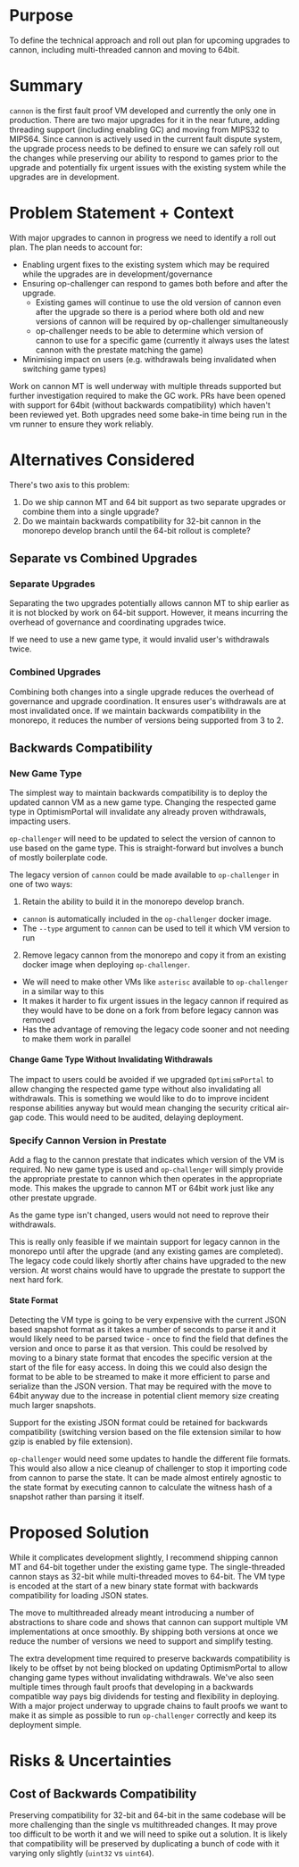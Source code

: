 # Purpose

To define the technical approach and roll out plan for upcoming upgrades to cannon, including multi-threaded cannon and
moving to 64bit.

# Summary

`cannon` is the first fault proof VM developed and currently the only one in production. There are two major upgrades
for it in the near future, adding threading support (including enabling GC) and moving from MIPS32 to MIPS64. Since
cannon is actively used in the current fault dispute system, the upgrade process needs to be defined to ensure we can
safely roll out the changes while preserving our ability to respond to games prior to the upgrade and potentially fix
urgent issues with the existing system while the upgrades are in development.

# Problem Statement + Context

With major upgrades to cannon in progress we need to identify a roll out plan. The plan needs to account for:

* Enabling urgent fixes to the existing system which may be required while the upgrades are in development/governance
* Ensuring op-challenger can respond to games both before and after the upgrade.
  * Existing games will continue to use the old version of cannon even after the upgrade so there is a period where both
    old and new versions of cannon will be required by op-challenger simultaneously
  * op-challenger needs to be able to determine which version of cannon to use for a specific game (currently it always
    uses the latest cannon with the prestate matching the game)
* Minimising impact on users (e.g. withdrawals being invalidated when switching game types)

Work on cannon MT is well underway with multiple threads supported but further investigation required to make the GC
work. PRs have been opened with support for 64bit (without backwards compatibility) which haven't been reviewed yet.
Both upgrades need some bake-in time being run in the vm runner to ensure they work reliably.

# Alternatives Considered

There's two axis to this problem:

1. Do we ship cannon MT and 64 bit support as two separate upgrades or combine them into a single upgrade?
2. Do we maintain backwards compatibility for 32-bit cannon in the monorepo develop branch until the 64-bit rollout is
   complete?

## Separate vs Combined Upgrades

### Separate Upgrades

Separating the two upgrades potentially allows cannon MT to ship earlier as it is not blocked by work on 64-bit support.
However, it means incurring the overhead of governance and coordinating upgrades twice.

If we need to use a new game type, it would invalid user's withdrawals twice.

### Combined Upgrades

Combining both changes into a single upgrade reduces the overhead of governance and upgrade coordination. It ensures
user's withdrawals are at most invalidated once. If we maintain backwards compatibility in the monorepo, it reduces the
number of versions being supported from 3 to 2.

## Backwards Compatibility

### New Game Type

The simplest way to maintain backwards compatibility is to deploy the updated cannon VM as a new game type. Changing the
respected game type in OptimismPortal will invalidate any already proven withdrawals, impacting users.

`op-challenger` will need to be updated to select the version of cannon to use based on the game type. This is
straight-forward but involves a bunch of mostly boilerplate code.

The legacy version of `cannon` could be made available to `op-challenger` in one of two ways:

1. Retain the ability to build it in the monorepo develop branch.

* `cannon` is automatically included in the `op-challenger` docker image.
* The `--type` argument to `cannon` can be used to tell it which VM version to run

2. Remove legacy cannon from the monorepo and copy it from an existing docker image when deploying `op-challenger`.

* We will need to make other VMs like `asterisc` available to `op-challenger` in a similar way to this
* It makes it harder to fix urgent issues in the legacy cannon if required as they would have to be done on a fork
  from before legacy cannon was removed
* Has the advantage of removing the legacy code sooner and not needing to make them work in parallel

#### Change Game Type Without Invalidating Withdrawals

The impact to users could be avoided if we upgraded `OptimismPortal` to allow changing the respected game type without
also invalidating all withdrawals. This is something we would like to do to improve incident response abilities anyway
but would mean changing the security critical air-gap code. This would need to be audited, delaying deployment.

### Specify Cannon Version in Prestate

Add a flag to the cannon prestate that indicates which version of the VM is required. No new game type is used
and `op-challenger` will simply provide the appropriate prestate to cannon which then operates in the appropriate mode.
This makes the upgrade to cannon MT or 64bit work just like any other prestate upgrade.

As the game type isn't changed, users would not need to reprove their withdrawals.

This is really only feasible if we maintain support for legacy cannon in the monorepo until after the upgrade (and any
existing games are completed). The legacy code could likely shortly after chains have upgraded to the new version. At
worst chains would have to upgrade the prestate to support the next hard fork.

#### State Format

Detecting the VM type is going to be very expensive with the current JSON based snapshot format as it takes a number of
seconds to parse it and it would likely need to be parsed twice - once to find the field that defines the version and
once to parse it as that version. This could be resolved by moving to a binary state format that encodes the specific
version at the start of the file for easy access. In doing this we could also design the format to be able to be
streamed to make it more efficient to parse and serialize than the JSON version. That may be required with the move to
64bit anyway due to the increase in potential client memory size creating much larger snapshots.

Support for the existing JSON format could be retained for backwards compatibility (switching version based on the
file extension similar to how gzip is enabled by file extension).

`op-challenger` would need some updates to handle the different file formats. This would also allow a nice cleanup of
challenger to stop it importing code from cannon to parse the state. It can be made almost entirely agnostic to the
state format by executing cannon to calculate the witness hash of a snapshot rather than parsing it itself.

# Proposed Solution

While it complicates development slightly, I recommend shipping cannon MT and 64-bit together under the existing game
type. The single-threaded cannon stays as 32-bit while multi-threaded moves to 64-bit. The VM type is encoded at the
start of a new binary state format with backwards compatibility for loading JSON states.

The move to multithreaded already meant introducing a number of abstractions to share code and shows that cannon can
support multiple VM implementations at once smoothly. By shipping both versions at once we reduce the number of versions
we need to support and simplify testing.

The extra development time required to preserve backwards compatibility is likely to be offset by not being blocked on
updating OptimismPortal to allow changing game types without invalidating withdrawals. We've also seen multiple times
through fault proofs that developing in a backwards compatible way pays big dividends for testing and flexibility in
deploying. With a major project underway to upgrade chains to fault proofs we want to make it as simple as possible to
run `op-challenger` correctly and keep its deployment simple.

# Risks & Uncertainties

## Cost of Backwards Compatibility

Preserving compatibility for 32-bit and 64-bit in the same codebase will be more challenging than the single vs
multithreaded changes. It may prove too difficult to be worth it and we will need to spike out a solution. It is likely
that compatibility will be preserved by duplicating a bunch of code with it varying only slightly (`uint32`
vs `uint64`).
